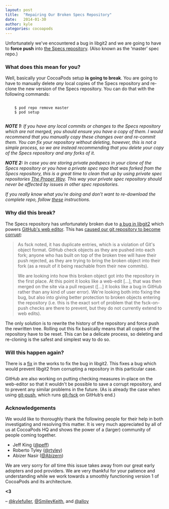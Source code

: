 ```yaml
---
layout: post
title:  "Repairing Our Broken Specs Repository"
date:   2014-01-30
author: kyle
categories: cocoapods
---
```


Unfortunately we've encountered a bug in libgit2 and we are going to have to
**force push** into [the Specs repository][master-repo]. (Also known as the
‘master’ spec repo.)

[master-repo]: https://github.com/CocoaPods/Specs

### What does this mean for you?

Well, basically your CocoaPods setup **is going to break**. You are going to
have to manually delete _any_ local copies of the Specs repository and re-clone
the new version of the Specs repository. You can do that with the following
commands:

<pre class='highlight'><code>
    $ pod repo remove master
    $ pod setup
    
</code></pre>

_**NOTE 1:** If you have any local commits or changes to the Specs repository
which are not merged, you should ensure you have a copy of them. I would
recommend that you manually copy these changes over and re-commit them. You can
fix your repository without deleting, however, this is not a simple process, so
we are instead recommending that you delete your copy of the Specs repository
and any forks of it._

_**NOTE 2:** In case you are storing private podspecs in your clone of the
Specs repository or you have a private spec repo that was forked from the
Specs repository, this is a great time to clean that up by using private spec
repositories [The Proper Way][private-repos]. This way your private spec
repository should never be affected by issues in other spec repositories._

[private-repos]: http://guides.cocoapods.org/making/private-cocoapods.html

<!-- more -->

_If you really know what you’re doing and don’t want to re-download the
complete repo, follow [these][advanced-instructions] instructions._

[advanced-instructions]: https://github.com/CocoaPods/Specs/issues/7029#issuecomment-33708256

### Why did this break?

The Specs repository has unfortunately broken due to [a bug in
libgit2][libgit2-ticket] which powers [GitHub's web editor][web-editor]. This
has [caused our git repository to become corrupt][spec-ticket]:

> As fsck noted, it has duplicate entries, which is a violation of Git's object
> format. GitHub check objects as they are pushed into each fork; anyone who
> has built on top of the broken tree will have their push rejected, as they
> are trying to bring the broken object into their fork (as a result of it
> being reachable from their new commits).
>
> We are looking into how this broken object got into the repository in the
> first place. At this point it looks like a web-edit […], that was then merged
> on the site via a pull request ([…] it looks like a bug in GitHub rather than
> any kind of user error). We're looking both into fixing the bug, but also
> into giving better protection to broken objects entering the repository (i.e.
> this is the exact sort of problem that the fsck-on-push checks are there to
> prevent, but they do not currently extend to web edits).

The only solution is to rewrite the history of the repository and force push
the rewritten tree. Rolling out this fix basically means that all copies of the
repository have to be reset. This can be a delicate process, so deleting and
re-cloning is the safest and simplest way to do so.

[libgit2-ticket]: https://github.com/libgit2/libgit2/pull/2085
[web-editor]: https://help.github.com/articles/creating-and-editing-files-in-your-repository
[spec-ticket]: https://github.com/CocoaPods/Specs/issues/7029#issuecomment-33429321

### Will this happen again?

There is a [fix][libgit2-ticket] in the works to fix the bug in libgit2. This
fixes a bug which would prevent libgit2 from corrupting a repository in this
particular case.

GitHub are also working on putting checking measures in-place on the
web-editor so that it wouldn't be possible to save a corrupt repository, and to
prevent any similar problems in the future. (As is already the case when using
[git-push][git-push], which runs [git-fsck][git-fsck] on GitHub’s end.)

[git-push]: https://www.kernel.org/pub/software/scm/git/docs/git-push.html
[git-fsck]: https://www.kernel.org/pub/software/scm/git/docs/git-fsck.html

### Acknowledgements

We would like to thoroughly thank the following people for their help in both
investigating and resolving this matter. It is very much appreciated by all of
us at CocoaPods HQ and shows the power of a (larger) community of people coming
together.

- Jeff King ([@peff](https://github.com/peff))
- Roberto Tyley ([@rtyley](https://github.com/rtyley))
- Abizer Nasir ([@Abizern](https://github.com/Abizern))

We are very sorry for _all_ time this issue takes away from our great early
adopters and pod providers. We are very thankful for your patience and
understanding while we work towards a smoothly functioning version 1 of
CocoaPods and its architecture.

**<3**

– [@kylefuller](https://twitter.com/kylefuller),
[@SmileyKeith](https://twitter.com/SmileyKeith), and
[@alloy](https://twitter.com/alloy)
